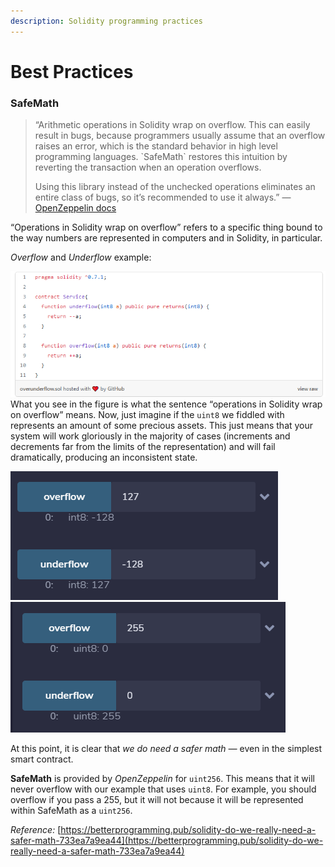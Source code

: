 ```yaml
---
description: Solidity programming practices
---
```


# Best Practices

### SafeMath

> “Arithmetic operations in Solidity wrap on overflow. This can easily result in bugs, because programmers usually assume that an overflow raises an error, which is the standard behavior in high level programming languages. \`SafeMath\` restores this intuition by reverting the transaction when an operation overflows.
>
> Using this library instead of the unchecked operations eliminates an entire class of bugs, so it’s recommended to use it always.” — [OpenZeppelin docs](https://docs.openzeppelin.com/contracts/3.x/api/math)

“Operations in Solidity wrap on overflow” refers to a specific thing bound to the way numbers are represented in computers and in Solidity, in particular.

_Overflow_ and _Underflow_ example:

![](<../.gitbook/assets/imagem (4).png>)What you see in the figure is what the sentence “operations in Solidity wrap on overflow” means. Now, just imagine if the `uint8` we fiddled with represents an amount of some precious assets. This just means that your system will work gloriously in the majority of cases (increments and decrements far from the limits of the representation) and will fail dramatically, producing an inconsistent state.

![](<../.gitbook/assets/imagem (2) (1).png>)![](<../.gitbook/assets/imagem (5).png>)

At this point, it is clear that _we do need a safer math —_ even in the simplest smart contract.

**SafeMath** is provided by _OpenZeppelin_ for `uint256`. This means that it will never overflow with our example that uses `uint8`. For example, you should overflow if you pass a 255, but it will not because it will be represented within SafeMath as a `uint256`.

_Reference:_ [https://betterprogramming.pub/solidity-do-we-really-need-a-safer-math-733ea7a9ea44](https://betterprogramming.pub/solidity-do-we-really-need-a-safer-math-733ea7a9ea44)

